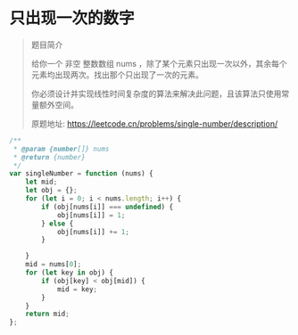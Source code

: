 # 只出现一次的数字

> 题目简介  
> 
> 给你一个 非空 整数数组 nums ，除了某个元素只出现一次以外，其余每个元素均出现两次。找出那个只出现了一次的元素。
> 
> 你必须设计并实现线性时间复杂度的算法来解决此问题，且该算法只使用常量额外空间。
>
> 原题地址: https://leetcode.cn/problems/single-number/description/

```javascript
/**
 * @param {number[]} nums
 * @return {number}
 */
var singleNumber = function (nums) {
    let mid;
    let obj = {};
    for (let i = 0; i < nums.length; i++) {
        if (obj[nums[i]] === undefined) {
            obj[nums[i]] = 1;
        } else {
            obj[nums[i]] += 1;
        }

    }
    mid = nums[0];
    for (let key in obj) {
        if (obj[key] < obj[mid]) {
            mid = key;
        }
    }
    return mid;
};
```